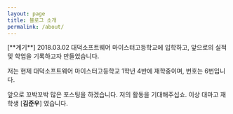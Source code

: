 ```yaml
---
layout: page
title: 블로그 소개
permalink: /about/
---
```

<div class="mt50"></div>
[**계기**]
2018.03.02 대덕소프트웨어 마이스터고등학교에 입학하고, 앞으로의 실적및 학업을 기록하고자 만들었습니다.

저는 현제 대덕소프트웨어 마이스터고등학교 1학년 4반에 재학중이며, 번호는 6번입니다.

앞으로 꼬박꼬박 많은 포스팅을 하겠습니다. 저의 활동을 기대해주십쇼. 이상 대마고 재학생 [**김준우**] 였습니다.
